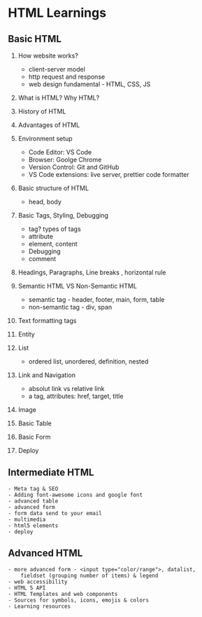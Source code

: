 # HTML Learnings

## Basic HTML

1. How website works?

    - client-server model
    - http request and response
    - web design fundamental - HTML, CSS, JS

2. What is HTML? Why HTML?

3. History of HTML

4. Advantages of HTML

5. Environment setup

    - Code Editor: VS Code
    - Browser: Goolge Chrome
    - Version Control: Git and GitHub
    - VS Code extensions: live server, prettier code formatter

6. Basic structure of HTML

    - head, body

7. Basic Tags, Styling, Debugging

    - tag? types of tags
    - attribute
    - element, content
    - Debugging
    - comment

8. Headings, Paragraphs, Line breaks , horizontal rule

9. Semantic HTML VS Non-Semantic HTML

    - semantic tag - header, footer, main, form, table
    - non-semantic tag - div, span

10. Text formatting tags

11. Entity

12. List

    - ordered list, unordered, definition, nested

13. Link and Navigation

    - absolut link vs relative link
    - a tag, attributes: href, target, title

14. Image

15. Basic Table

16. Basic Form

17. Deploy

## Intermediate HTML

    - Meta tag & SEO
    - Adding font-awesome icons and google font
    - advanced table
    - advanced form
    - form data send to your email
    - multimedia
    - html5 elements
    - deploy

## Advanced HTML

    - more advanced form - <input type="color/range">, datalist, 
        fieldset (grouping number of items) & legend
    - web accessibility
    - HTML 5 API
    - HTML Templates and web components
    - Sources for symbols, icons, emojis & colors
    - Learning resources
